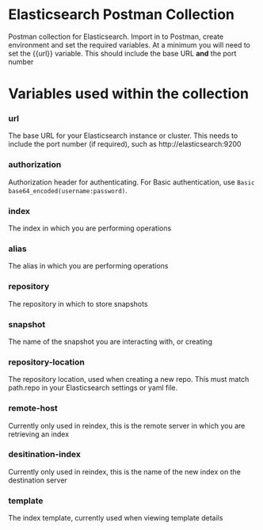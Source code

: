 # Elasticsearch Postman Collection

Postman collection for Elasticsearch. Import in to Postman, create environment and set the required variables.
At a minimum you will need to set the {{url}} variable. This should include the base URL **and** the port number


# Variables used within the collection
### url
The base URL for your Elasticsearch instance or cluster. This needs to include the port number (if required), such as http://elasticsearch:9200
### authorization
Authorization header for authenticating. For Basic authentication, use `Basic base64_encoded(username:password)`.
### index
The index in which you are performing operations
### alias
The alias in which you are performing operations
### repository
The repository in which to store snapshots
### snapshot
The name of the snapshot you are interacting with, or creating
### repository-location
The repository location, used when creating a new repo. This must match path.repo in your Elasticsearch settings or yaml file.
### remote-host
Currently only used in reindex, this is the remote server in which you are retrieving an index
### desitination-index
Currently only used in reindex, this is the name of the new index on the destination server
### template
The index template, currently used when viewing template details
